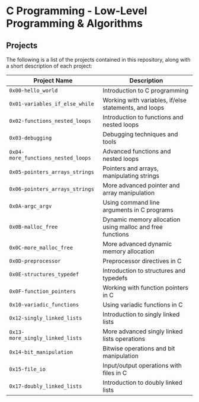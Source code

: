 # C Programming - Low-Level Programming & Algorithms

## Projects

The following is a list of the projects contained in this repository, along with a short description of each project:

| Project Name | Description |
| ------------ | ----------- |
| `0x00-hello_world` | Introduction to C programming |
| `0x01-variables_if_else_while` | Working with variables, if/else statements, and loops |
| `0x02-functions_nested_loops` | Introduction to functions and nested loops |
| `0x03-debugging` | Debugging techniques and tools |
| `0x04-more_functions_nested_loops` | Advanced functions and nested loops |
| `0x05-pointers_arrays_strings` | Pointers and arrays, manipulating strings |
| `0x06-pointers_arrays_strings` | More advanced pointer and array manipulation |
| `0x0A-argc_argv` | Using command line arguments in C programs |
| `0x0B-malloc_free` | Dynamic memory allocation using malloc and free functions |
| `0x0C-more_malloc_free` | More advanced dynamic memory allocation |
| `0x0D-preprocessor` | Preprocessor directives in C |
| `0x0E-structures_typedef` | Introduction to structures and typedefs |
| `0x0F-function_pointers` | Working with function pointers in C |
| `0x10-variadic_functions` | Using variadic functions in C |
| `0x12-singly_linked_lists` | Introduction to singly linked lists |
| `0x13-more_singly_linked_lists` | More advanced singly linked lists operations |
| `0x14-bit_manipulation` | Bitwise operations and bit manipulation |
| `0x15-file_io` | Input/output operations with files in C |
| `0x17-doubly_linked_lists` | Introduction to doubly linked lists |
